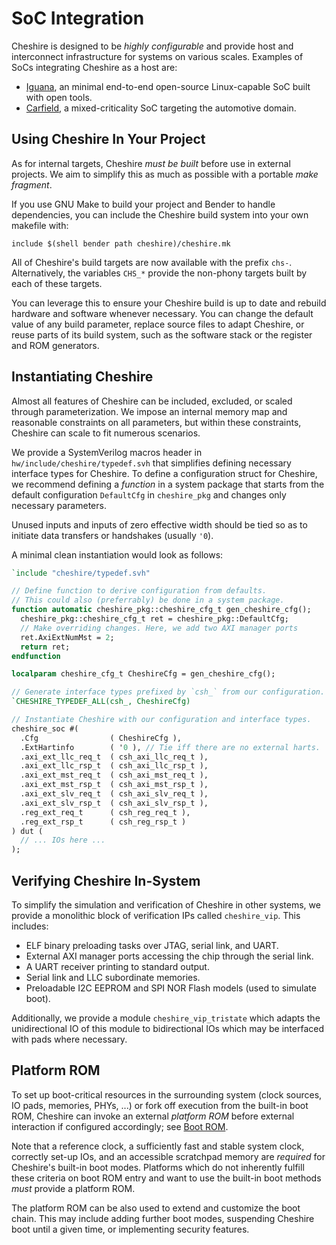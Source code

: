 # SoC Integration

Cheshire is designed to be *highly configurable* and provide host and interconnect infrastructure for systems on various scales. Examples of SoCs integrating Cheshire as a host are:

- [Iguana](https://github.com/pulp-platform/iguana), an minimal end-to-end open-source Linux-capable SoC built with open tools.
- [Carfield](https://github.com/pulp-platform/carfield), a mixed-criticality SoC targeting the automotive domain.

## Using Cheshire In Your Project

As for internal targets, Cheshire *must be built* before use in external projects. We aim to simplify this as much as possible with a portable *make fragment*.

If you use GNU Make to build your project and Bender to handle dependencies, you can include the Cheshire build system into your own makefile with:

```make
include $(shell bender path cheshire)/cheshire.mk
```

All of Cheshire's build targets are now available with the prefix `chs-`. Alternatively, the variables `CHS_*` provide the non-phony targets built by each of these targets.

You can leverage this to ensure your Cheshire build is up to date and rebuild hardware and software whenever necessary. You can change the default value of any build parameter, replace source files to adapt Cheshire, or reuse parts of its build system, such as the software stack or the register and ROM generators.

## Instantiating Cheshire

Almost all features of Cheshire can be included, excluded, or scaled through parameterization. We impose an internal memory map and reasonable constraints on all parameters, but within these constraints, Cheshire can scale to fit numerous scenarios.

We provide a SystemVerilog macros header in `hw/include/cheshire/typedef.svh` that simplifies defining necessary interface types for Cheshire. To define a configuration struct for Cheshire, we recommend defining a *function* in a system package that starts from the default configuration `DefaultCfg` in `cheshire_pkg` and changes only necessary parameters.

Unused inputs and inputs of zero effective width should be tied so as to initiate data transfers or handshakes (usually `'0`).

A minimal clean instantiation would look as follows:

```systemverilog
`include "cheshire/typedef.svh"

// Define function to derive configuration from defaults.
// This could also (preferrably) be done in a system package.
function automatic cheshire_pkg::cheshire_cfg_t gen_cheshire_cfg();
  cheshire_pkg::cheshire_cfg_t ret = cheshire_pkg::DefaultCfg;
  // Make overriding changes. Here, we add two AXI manager ports
  ret.AxiExtNumMst = 2;
  return ret;
endfunction

localparam cheshire_cfg_t CheshireCfg = gen_cheshire_cfg();

// Generate interface types prefixed by `csh_` from our configuration.
`CHESHIRE_TYPEDEF_ALL(csh_, CheshireCfg)

// Instantiate Cheshire with our configuration and interface types.
cheshire_soc #(
  .Cfg                ( CheshireCfg ),
  .ExtHartinfo        ( '0 ), // Tie iff there are no external harts.
  .axi_ext_llc_req_t  ( csh_axi_llc_req_t ),
  .axi_ext_llc_rsp_t  ( csh_axi_llc_rsp_t ),
  .axi_ext_mst_req_t  ( csh_axi_mst_req_t ),
  .axi_ext_mst_rsp_t  ( csh_axi_mst_rsp_t ),
  .axi_ext_slv_req_t  ( csh_axi_slv_req_t ),
  .axi_ext_slv_rsp_t  ( csh_axi_slv_rsp_t ),
  .reg_ext_req_t      ( csh_reg_req_t ),
  .reg_ext_rsp_t      ( csh_reg_rsp_t )
) dut (
  // ... IOs here ...
);
```

## Verifying Cheshire In-System

To simplify the simulation and verification of Cheshire in other systems, we provide a monolithic block of verification IPs called `cheshire_vip`. This includes:

* ELF binary preloading tasks over JTAG, serial link, and UART.
* External AXI manager ports accessing the chip through the serial link.
* A UART receiver printing to standard output.
* Serial link and LLC subordinate memories.
* Preloadable I2C EEPROM and SPI NOR Flash models (used to simulate boot).

Additionally, we provide a module `cheshire_vip_tristate` which adapts the unidirectional IO of this module to bidirectional IOs which may be interfaced with pads where necessary.

## Platform ROM

To set up boot-critical resources in the surrounding system (clock sources, IO pads, memories, PHYs, ...) or fork off execution from the built-in boot ROM, Cheshire can invoke an external *platform ROM* before external interaction if configured accordingly; see [Boot ROM](../um/sw.md#boot-rom).

Note that a reference clock, a sufficiently fast and stable system clock, correctly set-up IOs, and an accessible scratchpad memory are *required* for Cheshire's built-in boot modes. Platforms which do not inherently fulfill these criteria on boot ROM entry and want to use the built-in boot methods *must* provide a platform ROM.

The platform ROM can be also used to extend and customize the boot chain. This may include adding further boot modes, suspending Cheshire boot until a given time, or implementing security features.
